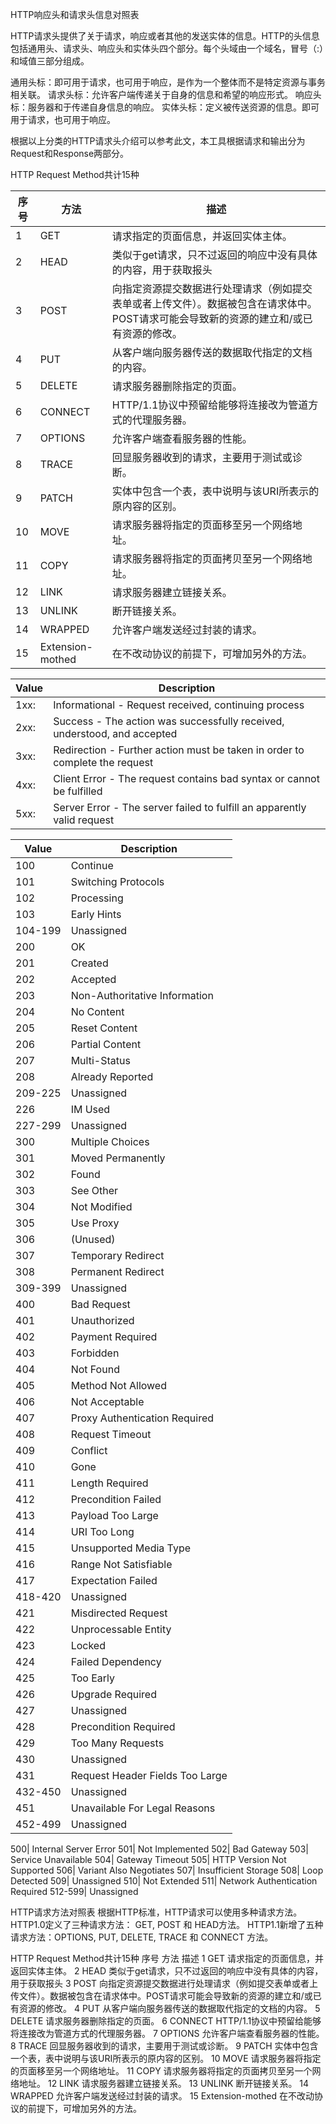 
HTTP响应头和请求头信息对照表

HTTP请求头提供了关于请求，响应或者其他的发送实体的信息。HTTP的头信息包括通用头、请求头、响应头和实体头四个部分。每个头域由一个域名，冒号（:）和域值三部分组成。

通用头标：即可用于请求，也可用于响应，是作为一个整体而不是特定资源与事务相关联。
请求头标：允许客户端传递关于自身的信息和希望的响应形式。
响应头标：服务器和于传递自身信息的响应。
实体头标：定义被传送资源的信息。即可用于请求，也可用于响应。

根据以上分类的HTTP请求头介绍可以参考此文，本工具根据请求和输出分为Request和Response两部分。


HTTP Request Method共计15种


序号|	方法|	描述
---|---|---
1|	GET|	请求指定的页面信息，并返回实体主体。
2|	HEAD|	类似于get请求，只不过返回的响应中没有具体的内容，用于获取报头
3|	POST|	向指定资源提交数据进行处理请求（例如提交表单或者上传文件）。数据被包含在请求体中。POST请求可能会导致新的资源的建立和/或已有资源的修改。
4|	PUT|	从客户端向服务器传送的数据取代指定的文档的内容。
5|	DELETE|	请求服务器删除指定的页面。
6|	CONNECT|	HTTP/1.1协议中预留给能够将连接改为管道方式的代理服务器。
7|	OPTIONS|	允许客户端查看服务器的性能。
8|	TRACE|	回显服务器收到的请求，主要用于测试或诊断。
9|	PATCH|	实体中包含一个表，表中说明与该URI所表示的原内容的区别。
10|	MOVE|	请求服务器将指定的页面移至另一个网络地址。
11|	COPY|	请求服务器将指定的页面拷贝至另一个网络地址。
12|	LINK|	请求服务器建立链接关系。
13|	UNLINK|	断开链接关系。
14|	WRAPPED|	允许客户端发送经过封装的请求。
15|	Extension-mothed|	在不改动协议的前提下，可增加另外的方法。



Value|	Description
---|---|
1xx:| Informational - Request received, continuing process
2xx:| Success - The action was successfully received, understood, and accepted
3xx:| Redirection - Further action must be taken in order to complete the request
4xx:| Client Error - The request contains bad syntax or cannot be fulfilled
5xx:| Server Error - The server failed to fulfill an apparently valid request


Value|	Description
---|---|
100|	Continue
101|	Switching Protocols
102|	Processing
103|	Early Hints
104-199|	Unassigned
200|	OK
201|	Created
202|	Accepted
203|	Non-Authoritative Information
204|	No Content
205|	Reset Content
206|	Partial Content
207|	Multi-Status
208|	Already Reported
209-225|	Unassigned
226|	IM Used
227-299|	Unassigned
300|	Multiple Choices
301|	Moved Permanently
302|	Found
303|	See Other
304|	Not Modified
305|	Use Proxy
306|	(Unused)
307|	Temporary Redirect
308|	Permanent Redirect
309-399|	Unassigned
400|	Bad Request
401|	Unauthorized
402|	Payment Required
403|	Forbidden
404|	Not Found
405|	Method Not Allowed
406|	Not Acceptable
407|	Proxy Authentication Required
408|	Request Timeout
409|	Conflict
410|	Gone
411|	Length Required
412|	Precondition Failed
413|	Payload Too Large
414|	URI Too Long
415|	Unsupported Media Type
416|	Range Not Satisfiable
417|	Expectation Failed
418-420|	Unassigned
421|	Misdirected Request
422|	Unprocessable Entity
423|	Locked
424|	Failed Dependency
425|	Too Early
426|	Upgrade Required
427|	Unassigned
428|	Precondition Required
429|	Too Many Requests
430|	Unassigned
431|	Request Header Fields Too Large
432-450|	Unassigned
451|	Unavailable For Legal Reasons
452-499|	Unassigned

500|	Internal Server Error
501|	Not Implemented
502|	Bad Gateway
503|	Service Unavailable
504|	Gateway Timeout
505|	HTTP Version Not Supported
506|	Variant Also Negotiates
507|	Insufficient Storage
508|	Loop Detected
509|	Unassigned
510|	Not Extended
511|	Network Authentication Required
512-599|	Unassigned

HTTP请求方法对照表
根据HTTP标准，HTTP请求可以使用多种请求方法。
HTTP1.0定义了三种请求方法： GET, POST 和 HEAD方法。
HTTP1.1新增了五种请求方法：OPTIONS, PUT, DELETE, TRACE 和 CONNECT 方法。

HTTP Request Method共计15种
序号	方法	描述
1	GET	请求指定的页面信息，并返回实体主体。
2	HEAD	类似于get请求，只不过返回的响应中没有具体的内容，用于获取报头
3	POST	向指定资源提交数据进行处理请求（例如提交表单或者上传文件）。数据被包含在请求体中。POST请求可能会导致新的资源的建立和/或已有资源的修改。
4	PUT	从客户端向服务器传送的数据取代指定的文档的内容。
5	DELETE	请求服务器删除指定的页面。
6	CONNECT	HTTP/1.1协议中预留给能够将连接改为管道方式的代理服务器。
7	OPTIONS	允许客户端查看服务器的性能。
8	TRACE	回显服务器收到的请求，主要用于测试或诊断。
9	PATCH	实体中包含一个表，表中说明与该URI所表示的原内容的区别。
10	MOVE	请求服务器将指定的页面移至另一个网络地址。
11	COPY	请求服务器将指定的页面拷贝至另一个网络地址。
12	LINK	请求服务器建立链接关系。
13	UNLINK	断开链接关系。
14	WRAPPED	允许客户端发送经过封装的请求。
15	Extension-mothed	在不改动协议的前提下，可增加另外的方法。